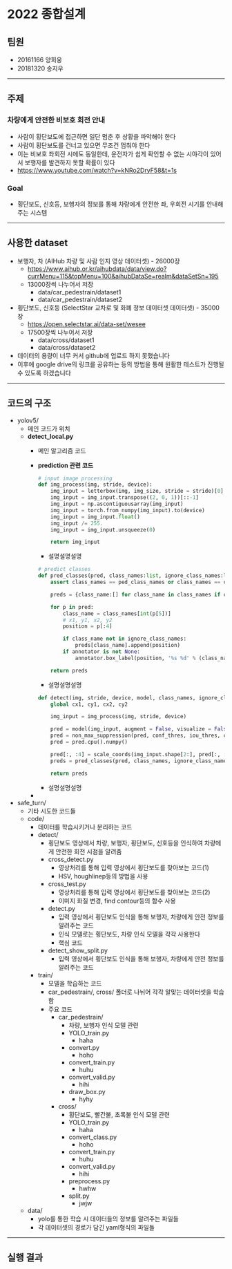 # 2022 종합설계
## 팀원
* 20161166 양희웅
* 20181320 송지우
***
## 주제
### 차량에게 안전한 비보호 회전 안내
* 사람이 횡단보도에 접근하면 일단 멈춘 후 상황을 파악해야 한다
* 사람이 횡단보도를 건너고 있으면 무조건 멈춰야 한다
* 이는 비보호 좌회전 시에도 동일한데, 운전자가 쉽게 확인할 수 없는 시야각이 있어서 보행자를 발견하지 못할 확률이 있다
* https://www.youtube.com/watch?v=kNRo2DryF58&t=1s
### Goal
* 횡단보도, 신호등, 보행자의 정보를 통해 차량에게 안전한 좌, 우회전 시기를 안내해주는 시스템
***
## 사용한 dataset
* 보행자, 차 (AIHub 차량 및 사람 인지 영상 데이터셋) - 26000장
    * https://www.aihub.or.kr/aihubdata/data/view.do?currMenu=115&topMenu=100&aihubDataSe=realm&dataSetSn=195
    * 13000장씩 나누어서 저장
        * data/car_pedestrain/dataset1
        * data/car_pedestrain/dataset2
* 횡단보도, 신호등 (SelectStar 교차로 및 화폐 정보 데이터셋 데이터셋) - 35000장
    * https://open.selectstar.ai/data-set/wesee
    * 17500장씩 나누어서 저장
        * data/cross/dataset1
        * data/cross/dataset2
* 데이터의 용량이 너무 커서 github에 업로드 하지 못했습니다
* 이후에 google drive의 링크를 공유하는 등의 방법을 통해 원활한 테스트가 진행될 수 있도록 하겠습니다
***
## 코드의 구조
* yolov5/
    * 메인 코드가 위치
    * **detect_local.py**
        * 메인 알고리즘 코드
        * **prediction 관련 코드**
            ``` python
            # input image processing
            def img_process(img, stride, device):
                img_input = letterbox(img, img_size, stride = stride)[0]
                img_input = img_input.transpose((2, 0, 1))[::-1]
                img_input = np.ascontiguousarray(img_input)
                img_input = torch.from_numpy(img_input).to(device)
                img_input = img_input.float()
                img_input /= 255.
                img_input = img_input.unsqueeze(0)

                return img_input
            ```
            * 설명설명설명

            ``` python
            # predict classes
            def pred_classes(pred, class_names:list, ignore_class_names:list, annotator, colors)->dict:
                assert class_names == ped_class_names or class_names == cross_class_names, 'given class names are not allowed'

                preds = {class_name:[] for class_name in class_names if class_name not in ignore_class_names}

                for p in pred:
                    class_name = class_names[int(p[5])]
                    # x1, y1, x2, y2
                    position = p[:4]

                    if class_name not in ignore_class_names:
                        preds[class_name].append(position)
                    if annotator is not None:
                        annotator.box_label(position, '%s %d' % (class_name, float(p[4]) * 100), color=colors[int(p[5])])

                return preds
            ```
            * 설명설명설명

            ``` python
            def detect(img, stride, device, model, class_names, ignore_class_names, colors, annotator=None):
                global cx1, cy1, cx2, cy2

                img_input = img_process(img, stride, device)

                pred = model(img_input, augment = False, visualize = False)[0]
                pred = non_max_suppression(pred, conf_thres, iou_thres, classes, agnostic_nms, max_det = max_det)[0]
                pred = pred.cpu().numpy()

                pred[:, :4] = scale_coords(img_input.shape[2:], pred[:, :4], img.shape).round()
                preds = pred_classes(pred, class_names, ignore_class_names, annotator, colors)

                return preds
            ```
            * 설명설명설명
        * 
* safe_turn/
    * 기타 시도한 코드들
    * code/
        * 데이터를 학습시키거나 분리하는 코드
        * detect/
            * 횡단보도 영상에서 차량, 보행자, 횡단보도, 신호등을 인식하여 차량에게 안전한 회전 시점을 알려줌
            * cross_detect.py
                * 영상처리를 통해 입력 영상에서 횡단보도를 찾아보는 코드(1)
                * HSV, houghlinep등의 방법을 사용
            * cross_test.py
                * 영상처리를 통해 입력 영상에서 횡단보도를 찾아보는 코드(2)
                * 이미지 화질 변경, find contour등의 함수 사용
            * detect.py
                * 입력 영상에서 횡단보도 인식을 통해 보행자, 차량에게 안전 정보를 알려주는 코드
                * 인식 모델로는 횡단보도, 차량 인식 모델을 각각 사용한다
                * 핵심 코드
            * detect_show_split.py
                * 입력 영상에서 횡단보도 인식을 통해 보행자, 차량에게 안전 정보를 알려주는 코드
        * train/
            * 모델을 학습하는 코드
            * car_pedestrain/, cross/ 폴더로 나뉘어 각각 알맞는 데이터셋을 학습함
            * 주요 코드
                * car_pedestrain/
                    * 차량, 보행자 인식 모델 관련
                    * YOLO_train.py
                        * haha
                    * convert.py
                        * hoho
                    * convert_train.py
                        * huhu
                    * convert_valid.py
                        * hihi
                    * draw_box.py
                        * hyhy
                * cross/
                    * 횡단보도, 빨간불, 초록불 인식 모델 관련
                    * YOLO_train.py
                        * haha
                    * convert_class.py
                        * hoho
                    * convert_train.py
                        * huhu
                    * convert_valid.py
                        * hihi
                    * preprocess.py
                        * hwhw
                    * split.py
                        * jwjw
    * data/
        * yolo를 통한 학습 시 데이터들의 정보를 알려주는 파일들
        * 각 데이터셋의 경로가 담긴 yaml형식의 파일들
***
## 실행 결과

